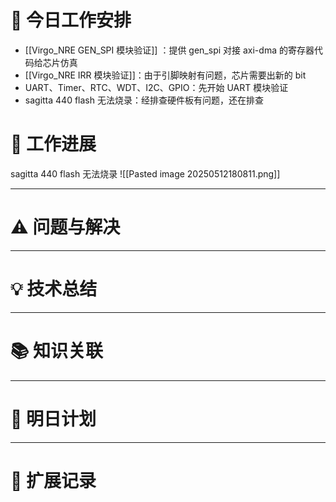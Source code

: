 



# **🔧 今日工作安排**
- [[Virgo_NRE GEN_SPI 模块验证]] ：提供 gen_spi 对接 axi-dma 的寄存器代码给芯片仿真
- [[Virgo_NRE IRR 模块验证]]：由于引脚映射有问题，芯片需要出新的 bit
- UART、Timer、RTC、WDT、I2C、GPIO：先开始 UART 模块验证
- sagitta 440 flash 无法烧录：经排查硬件板有问题，还在排查



# **📌 工作进展**
sagitta 440 flash 无法烧录
![[Pasted image 20250512180811.png]]


---

# **⚠️ 问题与解决**


---

# **💡 技术总结**


---

# **📚 知识关联**


---
# **📌 明日计划**


---

# **💬 扩展记录**



